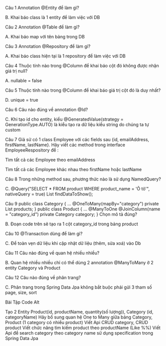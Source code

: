 Câu 1
Annotation @Entity để làm gì?

B. Khai báo class là 1 entity để làm việc với DB


Câu 2
Annotation @Table để làm gì?

A. Khai báo map với tên bảng trong DB


Câu 3
Annotation @Repository để làm gì?

A. Khai báo class hiện tại là 1 repository để làm việc với DB


Câu 4
Thuộc tính nào trong @Column để khai báo cột đó không được nhận giá trị null?

A. nullable = false

Câu 5
Thuộc tính nào trong @Column để khai báo giá trị cột đó là duy nhất?

D. unique = true


Câu 6
Câu nào đúng về annotation @Id?

C. Khi tạo id cho entity, kiểu @GeneratedValue(strategy = GenerationType.AUTO) là kiểu tạo ra dữ liệu kiểu string do chúng ta tự custom


Câu 7
Giả sử có 1 class Employee với các fields sau {id, emailAddress, firstName, lastName}. Hãy viết các method trong interface EmployeeRespository để :

Tìm tất cả các Employee theo emailAddress

Tìm tất cả các Employee khác nhau theo firstName hoặc lastName


Câu 8
Trong những method sau, phương thức nào là sử dụng NamedQuery?

C.
@Query("SELECT * FROM product WHERE product_name = 'Ô tô'", nativeQuery = true)
List findDataToShow();


Câu 9
public class Category {
...
@OneToMany(mapBy="category")
private List products;
}
public class Product {
...
@ManyToOne
@JoinColumn(name = "category_id")
private Category category;
}
Chọn mô tả đúng?

B. Đoạn code trên sẽ tạo ra 1 cột category_id trong bảng product


Câu 10
@Transaction dùng để làm gì?

C. Để toàn vẹn dữ liệu khi cập nhật dữ liệu (thêm, sửa xoá) vào Db


Câu 11
Câu nào đúng về quan hệ nhiều nhiều?

B. Quan hệ nhiều nhiều chỉ có thể dùng 2 annotation @ManyToMany ở 2 entity Category và Product


Câu 12
Câu nào đúng về phân trang?

C. Phân trang trong Spring Data Jpa không bắt buộc phải gửi 3 tham số page, size, sort


Bài Tập Code
Alt

Tạo 2 Entity Product(id, productName, quantity(số lượng)), Category (id, categoryName)
Hãy bổ sung quan hệ One to Many giữa bảng Category, Product (1 category có nhiều product)
Viết Api CRUD category, CRUD product
Viết chức năng tìm kiếm product theo productName (Like %%)
Viết Api để search category theo category name sử dụng specification trong Spring Data Jpa
